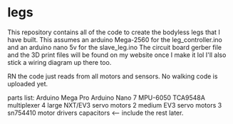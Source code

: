 # legs
This repository contains all of the code to create the bodyless legs that I have built.
This assumes an arduino Mega-2560 for the leg_controller.ino and an arduino nano 5v for the slave_leg.ino
The circuit board gerber file and the 3D print files will be found on my website once I make it lol
I'll also stick a wiring diagram up there too.

RN the code just reads from all motors and sensors. No walking code is uploaded yet.

parts list:
Arduino Mega Pro
Arduino Nano
7 MPU-6050
TCA9548A multiplexer
4 large NXT/EV3 servo motors
2 medium EV3 servo motors
3 sn754410 motor drivers
capacitors <-- include the rest later.
